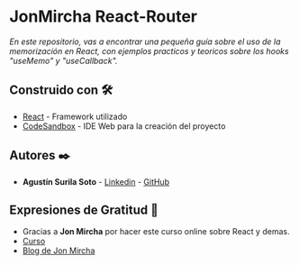 # JonMircha React-Router

_En este repositorio, vas a encontrar una pequeña guía sobre el uso de la memorización en React, con ejemplos practicos y teoricos sobre los hooks "useMemo" y "useCallback"._

## Construido con 🛠️

* [React](https://es.reactjs.org/docs/getting-started.html) - Framework utilizado
* [CodeSandbox](https://codesandbox.io/) - IDE Web para la creación del proyecto

## Autores ✒️

* **Agustín Surila Soto** - [Linkedin](https://www.linkedin.com/in/agust%C3%ADn-surila-soto-80b29b1b5/) - [GitHub](https://github.com/Auchan22/)

## Expresiones de Gratitud 🎁

* Gracias a **Jon Mircha** por hacer este curso online sobre React y demas.
* [Curso](https://youtube.com/playlist?list=PLvq-jIkSeTUZ5XcUw8fJPTBKEHEKPMTKk)
* [Blog de Jon Mircha](https://jonmircha.com/)
